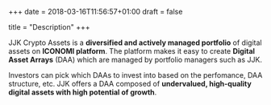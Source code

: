 +++
date = 2018-03-16T11:56:57+01:00
draft = false

title = "Description"
+++

JJK Crypto Assets is a **diversified and actively managed portfolio** of digital
assets on **ICONOMI platform**. The platform makes it easy to create **Digital
Asset Arrays** (DAA) which are managed by portfolio managers such as JJK.

Investors can pick which DAAs to invest into based on the perfomance, DAA
structure, etc. JJK offers a DAA composed of **undervalued, high-quality
digital assets with high potential of growth**.
